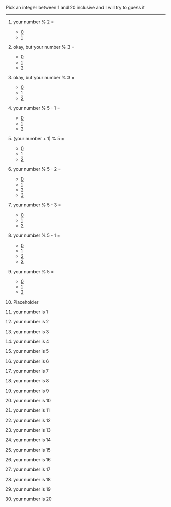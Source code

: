 Pick an integer between 1 and 20 inclusive and I will try to guess it

---

1. your number % 2 = 
   - [0](2)
   - [1](3)

2. okay, but your number % 3 = 
   - [0](4)
   - [1](5)
   - [2](6)

3. okay, but your number % 3 =  
   - [0](7)
   - [1](8)
   - [2](9)

4. your number % 5 - 1 =
   - [0](16)
   - [1](22)
   - [2](28)

5. (your number + 1) % 5 =
   - [0](14)
   - [1](20)
   - [2](26)

6. your number % 5 - 2 =
   - [0](12)
   - [1](18)
   - [2](24)
   - [3](30)

7. your number % 5 - 3 =
   - [0](13)
   - [1](19)
   - [2](25)

8. your number % 5 - 1 = 
   - [0](11)
   - [1](17)
   - [2](23)
   - [3](29)

9. your number % 5 = 
   - [0](15)
   - [1](21)
   - [2](27)

10. Placeholder

11. your number is 1

12. your number is 2

13. your number is 3

14. your number is 4

15. your number is 5

16. your number is 6

17. your number is 7

18. your number is 8

19. your number is 9

20. your number is 10

21. your number is 11

22. your number is 12

23. your number is 13

24. your number is 14

25. your number is 15

26. your number is 16

27. your number is 17

28. your number is 18

29. your number is 19

30. your number is 20
